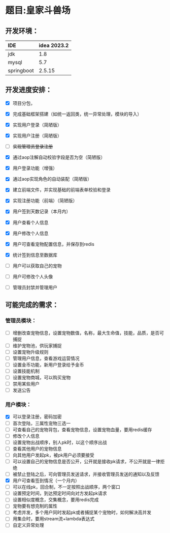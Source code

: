 # 题目:皇家斗兽场



## 开发环境：

| IDE        | idea 2023.2 |
| :--------- | ----------- |
| jdk        | 1.8         |
| mysql      | 5.7         |
| springboot | 2.5.15      |



## 开发进度安排：

- [x] 项目分包，
- [x] 完成基础框架搭建（如统一返回类，统一异常处理，模块的导入）
- [x] 实现用户登录（简陋版）
- [x] 实现用户注册（简陋版）
- [ ] ~~实现管理员登录注册~~
- [x] 通过aop注解自动校验字段是否为空（简陋版）
- [x] 用户登录功能（增强）
- [x] 通过aop实现角色的自动装配（简陋版）
- [x] 建立前端文件，并实现基础的前端表单校验和登录
- [x] 实现注册功能（前端）（简陋版）
- [x] 用户签到天数记录（本月内）
- [x] 用户查看个人信息
- [x] 用户修改个人信息
- [x] 用户可查看宠物配置信息，并保存到redis
- [x] 统计签到信息至数据库
- [ ] 用户可以获取自己的宠物
- [ ] 用户可修改个人头像
- [ ] 管理员封禁并管理用户





## 可能完成的需求：

### 管理员模块：

- [ ] 增删改查宠物信息，设置宠物数值，名称，最大生命值，技能，品质，是否可捕捉
- [ ] 维护宠物池，供玩家捕捉
- [ ] 设置宠物升级规则
- [ ] 管理用户信息，查看游戏运营情况
- [ ] 设置金币功能，新用户登录给予金币
- [ ] 设置技能机制
- [ ] 设置宠物商城，可以购买宠物
- [ ] 禁用某些用户
- [ ] 发送公告

### 用户模块：

- [x] 可以登录注册，密码加密
- [ ] 首次登陆，三属性宠物三选一
- [ ] 可查看自己的宠物背包，查看宠物信息，设置宠物血量，要用redis缓存
- [ ] 修改个人信息
- [ ] 设置宠物出战顺序，别人pk时，以这个顺序出战
- [ ] 查看其他用户的宠物信息
- [ ] 向其他用户发起pk，被pk用户必须要接受
- [ ] 可以设置自己的宠物信息是否公开，公开就是接收pk请求，不公开就是一律拒绝
- [ ] 被禁止登陆之后，可向管理员发送请求，并接收管理员发送的通知以及反馈
- [x] 用户可查看签到情况（一个月内）
- [ ] 可以在线pk，回合制，不一定按照出战顺序，两个窗口
- [ ] 设置预定时间，到达预定时间向对方发起pk请求
- [ ] 设置相似度概念，交集概念，要用redis完成
- [ ] 宠物要有想克制的属性
- [ ] 考虑并发，多个用户同时发起pk或者捕捉某个宠物时，如何解决高并发
- [ ] 用集合时，要用stream流+lambda表达式
- [ ] 自定义异常处理